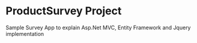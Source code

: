 # ProductSurvey Project
Sample Survey App to explain Asp.Net MVC, Entity Framework and Jquery implementation
